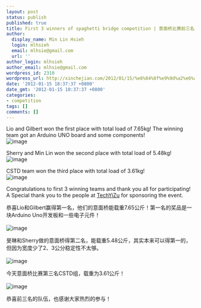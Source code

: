 ```yaml
---
layout: post
status: publish
published: true
title: First 3 winners of spaghetti bridge competition | 意面桥比赛前三名
author:
  display_name: Min Lin Hsieh
  login: mlhsieh
  email: mlhsie@gmail.com
  url: ''
author_login: mlhsieh
author_email: mlhsie@gmail.com
wordpress_id: 2310
wordpress_url: http://xinchejian.com/2012/01/15/%e6%84%8f%e9%9d%a2%e6%a1%a5%e6%af%94%e8%b5%9b%e5%89%8d%e4%b8%89%e5%90%8d/
date: '2012-01-15 18:37:37 +0800'
date_gmt: '2012-01-15 10:37:37 +0800'
categories:
- competition
tags: []
comments: []
---
```

<p><!--:en-->Lio and Gilbert won the first place with total load of 7.65kg! The winning team got an Arduino UNO board and some components!<br />
<img class="alignnone" title="" src="http://xinchejian.com/wp-content/uploads/2012/01/wpid-IMG_20120115_150530.jpg" alt="image" /></p>
<p>Sherry and Min Lin won the second place with total load of 5.48kg!<br />
<img class="alignnone" title="" src="http://xinchejian.com/wp-content/uploads/2012/01/wpid-IMG_20120115_150500.jpg" alt="image" /></p>
<p>CSTD team won the third place with total load of 3.61kg!<br />
<img class="alignnone" title="" src="http://xinchejian.com/wp-content/uploads/2012/01/wpid-IMG_20120115_150844.jpg" alt="image" /></p>
<p>Congratulations to first 3 winning teams and thank you all for participating! A Special thank you to the people at <a href="http://techyizu.org/" target="_blank">TechYiZu</a> for sponsoring the event.<!--:--><!--:zh-->
<p>恭喜Lio和Gilbert赢得第一名，他们的意面桥能载重7.65公斤！第一名的奖品是一块Arduino Uno开发板和一些电子元件！<br /><br />
<img class="alignnone" title="" src="http://xinchejian.com/wp-content/uploads/2012/01/wpid-IMG_20120115_150530.jpg" alt="image" /></p></p>
<p>旻琳和Sherry做的意面桥得第二名，能载重5.48公斤，其实本来可以得第一的，但因为宽度少了2、3公分稳定性不太够。<br /><br />
<img class="alignnone" title="" src="http://xinchejian.com/wp-content/uploads/2012/01/wpid-IMG_20120115_150500.jpg" alt="image" /></p></p>
<p>今天意面桥比赛第三名CSTD组，载重为3.61公斤！<br /><br />
<img class="alignnone" title="" src="http://xinchejian.com/wp-content/uploads/2012/01/wpid-IMG_20120115_150844.jpg" alt="image" /></p></p>
<p>恭喜前三名的队伍，也感谢大家热烈的参与！</p><br />
<!--:--></p>
